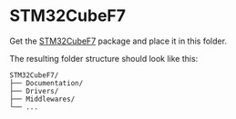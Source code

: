 # STM32CubeF7

Get the [STM32CubeF7][1] package and place it in this folder. 

The resulting folder structure should look like this:

```
STM32CubeF7/
├── Documentation/
├── Drivers/
├── Middlewares/
└── ...
```

[1]: http://www2.st.com/content/st_com/en/products/embedded-software/mcus-embedded-software/stm32-embedded-software/stm32cube-embedded-software/stm32cubef7.html